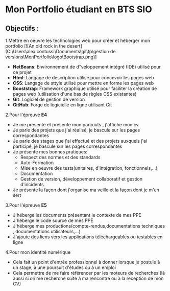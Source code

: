 # Mon Portfolio étudiant en BTS SIO 
## Objectifs : 
1.Mettre en oeuvre les technologies web pour créer et héberger mon portfolio
[![An old rock in the desert](C:\Users\alex.contussi\Documents\gil\tp\gestion de versions\MonPortfolio\logo\Bootstrap.png)]
* **NetBeans**: Environnement de d"veloppement intégré (IDE) utilisé pour ce projet 
* **Html**: Langage de description utilisé pour concevoir les pages web 
* **CSS**: Langage de sttyle utilisé pour mettre en forme les pages web 
* **Booststrap**: Framework graphique utilisé pour faciliter la création de pages web (utilisation d'une bas de règles CSS existantes)
* **Git**: Logiciel de gestion de version
* **GitHub**: Forge de logicielle en ligne utilisant Git

2.Pour l'épreuve **E4**

* Je me présente et présente mon parcouts , j'affiche mon cv 
* Je parle des projets que j'ai réalisé, je bascule sur les pages correspondantes
* Je parle des stages que j'ai effectué et des projets auxquels j'ai participé, je bascule sur les pages correspondantes
* Je présente mes bonnes pratiques:
  - Respect des normes et des standards
  - Auto-Formation
  - Mise en oeuvre des tests(unitaires, d'intégration, fonctionnels,...)
  - Documentation
  - Gestion de version, développement collaboratif et gestion d'incidents
 * Je présente la façon dont j'organise ma veille et la façon dont je m'en sert 

3.Pour l'épreuve **E5**

* J'héberge les documents présentant le contexte de mes PPE
* J'héberge le code source de mes PPE
* J'héberge mes productions(compte-rendus,documentations techniques , documentations utilisateurs,...)
* J'ajoute des liens vers les applications téléchargeables ou testables en ligne 

4.Pour mon identité numérique

* Cela fait un point d'entrée professionnel à donner lorsque je postule à un stage, à une poursuit d'études ou à un emploi
* Cela permettre de me faire référencer par les moteurs de recherches (là aussi si on me recherche suite à ma rencontre ou à la reception de mon CV)
